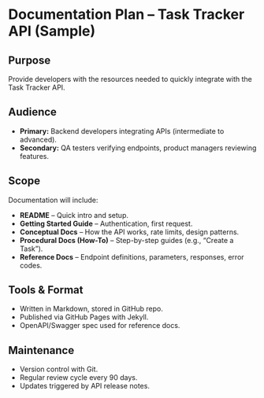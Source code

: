 # Documentation Plan – Task Tracker API (Sample)

## Purpose
Provide developers with the resources needed to quickly integrate with the Task Tracker API.  

## Audience
- **Primary:** Backend developers integrating APIs (intermediate to advanced).  
- **Secondary:** QA testers verifying endpoints, product managers reviewing features.  

## Scope
Documentation will include:  
- **README** – Quick intro and setup.  
- **Getting Started Guide** – Authentication, first request.  
- **Conceptual Docs** – How the API works, rate limits, design patterns.  
- **Procedural Docs (How-To)** – Step-by-step guides (e.g., “Create a Task”).  
- **Reference Docs** – Endpoint definitions, parameters, responses, error codes.  

## Tools & Format
- Written in Markdown, stored in GitHub repo.  
- Published via GitHub Pages with Jekyll.  
- OpenAPI/Swagger spec used for reference docs.  

## Maintenance
- Version control with Git.  
- Regular review cycle every 90 days.  
- Updates triggered by API release notes.  
